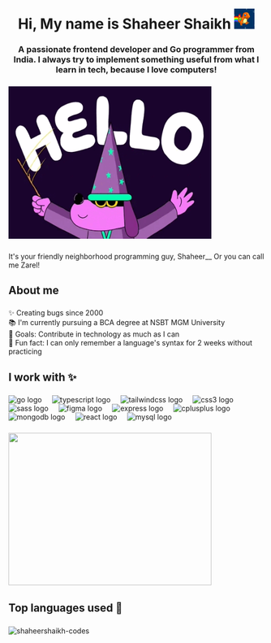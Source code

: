 <h1 align="center">Hi, My name is Shaheer Shaikh   <img src="https://raw.githubusercontent.com/shaheershaikh-codes/shaheershaikh-codes/main/charmender.gif" width="40" height="40" /></h1>
<h3 align="center">A passionate frontend developer and Go programmer from India. I always try to implement something useful from what I learn in tech, because I love computers!</h3>

###

<img src="https://raw.githubusercontent.com/shaheershaikh-codes/shaheershaikh-codes/main/welcome.gif" width="400" height="300" />

###

<p align="left">It's your friendly neighborhood programming guy, Shaheer__ Or you can call me Zarel!</p>

###

<h2 align="left">About me</h2>

###

<p align="left">✨ Creating bugs since 2000<br>📚 I'm currently pursuing a BCA degree at NSBT MGM University<br>🎯 Goals: Contribute in technology as much as I can<br>🎲 Fun fact: I can only remember a language's syntax for 2 weeks without practicing</p>

###

<h2 align="left">I work with ✨</h2>

###

<div align="left">
  <img src="https://cdn.jsdelivr.net/gh/devicons/devicon/icons/go/go-original.svg" height="40" alt="go logo"  />
  <img width="12" />
  <img src="https://cdn.jsdelivr.net/gh/devicons/devicon/icons/typescript/typescript-original.svg" height="40" alt="typescript logo"  />
  <img width="12" />
  <img src="https://cdn.jsdelivr.net/gh/devicons/devicon/icons/tailwindcss/tailwindcss-original-wordmark.svg" height="40" alt="tailwindcss logo"  />
  <img width="12" />
  <img src="https://cdn.jsdelivr.net/gh/devicons/devicon/icons/css3/css3-original.svg" height="40" alt="css3 logo"  />
  <img width="12" />
  <img src="https://cdn.jsdelivr.net/gh/devicons/devicon/icons/sass/sass-original.svg" height="40" alt="sass logo"  />
  <img width="12" />
  <img src="https://cdn.jsdelivr.net/gh/devicons/devicon/icons/figma/figma-original.svg" height="40" alt="figma logo"  />
  <img width="12" />
  <img src="https://cdn.jsdelivr.net/gh/devicons/devicon/icons/express/express-original.svg" height="40" alt="express logo"  />
  <img width="12" />
  <img src="https://cdn.jsdelivr.net/gh/devicons/devicon/icons/cplusplus/cplusplus-original.svg" height="40" alt="cplusplus logo"  />
  <img width="12" />
  <img src="https://cdn.jsdelivr.net/gh/devicons/devicon/icons/mongodb/mongodb-original.svg" height="40" alt="mongodb logo"  />
  <img width="12" />
  <img src="https://cdn.jsdelivr.net/gh/devicons/devicon/icons/react/react-original.svg" height="40" alt="react logo"  />
  <img width="12" />
  <img src="https://cdn.jsdelivr.net/gh/devicons/devicon/icons/mysql/mysql-original.svg" height="40" alt="mysql logo"  />
</div>

###

<img src="https://raw.githubusercontent.com/shaheershaikh-codes/shaheershaikh-codes/main/codingchik.gif" width="400" height="300" />

###

<h2 align="left">Top languages used 🦄</h2>

###

<p><img align="center" src="https://github-readme-stats.vercel.app/api/top-langs?username=srscodes&show_icons=true&locale=en&layout=compact" alt="shaheershaikh-codes" /></p>

###
